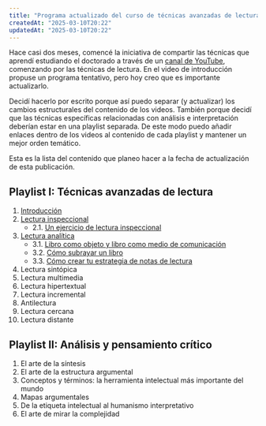 ```yaml
---
title: "Programa actualizado del curso de técnicas avanzadas de lectura"
createdAt: "2025-03-10T20:22"
updatedAt: "2025-03-10T20:22"
---
```


Hace casi dos meses, comencé la iniciativa de compartir las técnicas que aprendí estudiando el doctorado a través de un [canal de YouTube](https://www.youtube.com/@abrahambahez), comenzando por las técnicas de lectura. En el video de introducción propuse un programa tentativo, pero hoy creo que es importante actualizarlo. 

Decidí hacerlo por escrito porque así puedo separar (y actualizar) los cambios estructurales del contenido de los videos. También porque decidí que las técnicas específicas relacionadas con análisis e interpretación deberían estar en una playlist separada. De este modo puedo añadir enlaces dentro de los videos al contenido de cada playlist y mantener un mejor orden temático.

Esta es la lista del contenido que planeo hacer a la fecha de actualización de esta publicación.

## Playlist I: Técnicas avanzadas de lectura

1. [Introducción](https://youtu.be/FYhxTOLolwc?feature=shared)
2. [Lectura inspeccional](https://youtu.be/FkDxr7cibGQ?feature=shared) 
    * 2.1. [Un ejercicio de lectura inspeccional](https://youtu.be/hprQ5dOR-cM?feature=shared)
3. [Lectura analítica](https://youtu.be/0VivZMX0VNY?feature=shared)
    * 3.1. [Libro como objeto y libro como medio de comunicación](https://youtu.be/TBQkSw1xLFU?feature=shared)
    * 3.2. [Cómo subrayar un libro](https://youtu.be/q6Dw3WFdh08?feature=shared)
    * 3.3. [Cómo crear tu estrategia de notas de lectura](https://youtu.be/L9VW7JkXA6U)
4. Lectura sintópica
5. Lectura multimedia
6. Lectura hipertextual
7. Lectura incremental
8. Antilectura
9. Lectura cercana
10. Lectura distante

## Playlist II: Análisis y pensamiento crítico

1. El arte de la síntesis
2. El arte de la estructura argumental
3. Conceptos y términos: la herramienta intelectual más importante del mundo
4. Mapas argumentales
5. De la etiqueta intelectual al humanismo interpretativo
6. El arte de mirar la complejidad


